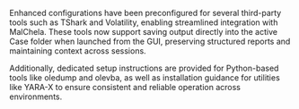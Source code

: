 
Enhanced configurations have been preconfigured for several third-party tools such as TShark and Volatility, enabling streamlined integration with MalChela. These tools now support saving output directly into the active Case folder when launched from the GUI, preserving structured reports and maintaining context across sessions.

Additionally, dedicated setup instructions are provided for Python-based tools like oledump and olevba, as well as installation guidance for utilities like YARA-X to ensure consistent and reliable operation across environments.